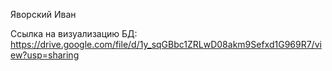 Яворский Иван

Ссылка на визуализацию БД: https://drive.google.com/file/d/1y_sqGBbc1ZRLwD08akm9Sefxd1G969R7/view?usp=sharing
